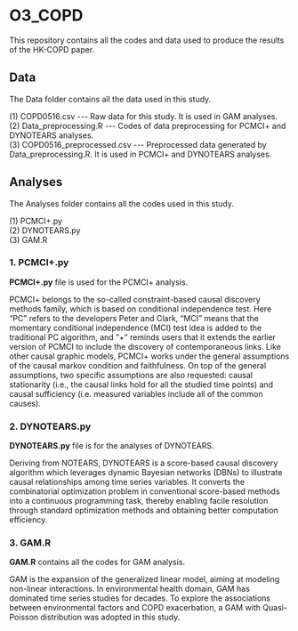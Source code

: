 # O3_COPD
     
This repository contains all the codes and data used to produce the results of the HK-COPD paper.    

## Data   

The Data folder contains all the data used in this study.      

(1) COPD0516.csv --- Raw data for this study. It is used in GAM analyses.   
(2) Data_preprocessing.R --- Codes of data preprocessing for PCMCI+ and DYNOTEARS analyses.    
(3) COPD0516_preprocessed.csv --- Preprocessed data generated by Data_preprocessing.R. It is used in PCMCI+ and DYNOTEARS analyses.
     
## Analyses     
     
The Analyses folder contains all the codes used in this study.      
     
(1) PCMCI+.py        
(2) DYNOTEARS.py   
(3) GAM.R     
      
### 1. PCMCI+.py       
     
**PCMCI+.py** file is used for the PCMCI+ analysis.     
     
PCMCI+ belongs to the so-called constraint-based causal discovery methods family, which is based on conditional independence test. Here “PC” refers to the developers Peter and Clark, “MCI” means that the momentary conditional independence (MCI) test idea is added to the traditional PC algorithm, and “+” reminds users that it extends the earlier version of PCMCI to include the discovery of contemporaneous links. Like other causal graphic models, PCMCI+ works under the general assumptions of the causal markov condition and faithfulness. On top of the general assumptions, two specific assumptions are also requested: causal stationarity (i.e., the causal links hold for all the studied time points) and causal sufficiency (i.e. measured variables include all of the common causes).      
     
### 2. DYNOTEARS.py     
  
**DYNOTEARS.py** file is for the analyses of DYNOTEARS.    
     
Deriving from NOTEARS, DYNOTEARS is a score-based causal discovery algorithm which leverages dynamic Bayesian networks (DBNs) to illustrate causal relationships among time series variables. It converts the combinatorial optimization problem in conventional score-based methods into a continuous programming task, thereby enabling facile resolution through standard optimization methods and obtaining better computation efficiency.          
     
### 3. GAM.R          
        
**GAM.R** contains all the codes for GAM analysis.     
   
GAM is the expansion of the generalized linear model, aiming at modeling non-linear interactions. In environmental health domain, GAM has dominated time series studies for decades. To explore the associations between environmental factors and COPD exacerbation, a GAM with Quasi-Poisson distribution was adopted in this study.         

